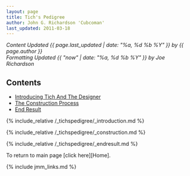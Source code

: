 ```yaml
---
layout: page
title: Tich's Pedigree
author: John G. Richardson 'Cubcoman'
last_updated: 2011-03-18
---
```

*Content Updated {{ page.last_updated | date: "%a, %d %b %Y" }} by {{ page.author }}*  
*Formatting Updated {{ "now" | date: "%a, %d %b %Y" }} by Joe Richardson*

## Contents

* [Introducing Tich And The Designer](#introducing-tich-and-the-designer)
* [The Construction Process](#the-construction-process)
* [End Result](#end-result)

{% include_relative /_tichspedigree/_introduction.md %}

{% include_relative /_tichspedigree/_construction.md %}

{% include_relative /_tichspedigree/_endresult.md %}

To return to main page [click here][Home].

{% include jmm_links.md %}